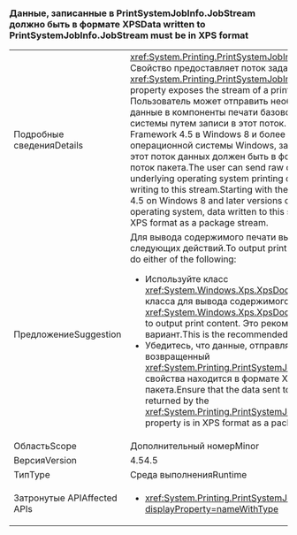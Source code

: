 ### <a name="data-written-to-printsystemjobinfojobstream-must-be-in-xps-format"></a><span data-ttu-id="a7f23-101">Данные, записанные в PrintSystemJobInfo.JobStream должно быть в формате XPS</span><span class="sxs-lookup"><span data-stu-id="a7f23-101">Data written to PrintSystemJobInfo.JobStream must be in XPS format</span></span>

|   |   |
|---|---|
|<span data-ttu-id="a7f23-102">Подробные сведения</span><span class="sxs-lookup"><span data-stu-id="a7f23-102">Details</span></span>|<span data-ttu-id="a7f23-103"><xref:System.Printing.PrintSystemJobInfo.JobStream> Свойство предоставляет поток задания печати.</span><span class="sxs-lookup"><span data-stu-id="a7f23-103">The <xref:System.Printing.PrintSystemJobInfo.JobStream> property exposes the stream of a print job.</span></span> <span data-ttu-id="a7f23-104">Пользователь может отправить необработанные данные в компоненты печати базовой операционной системы путем записи в этот поток. Начиная с .NET Framework 4.5 в Windows 8 и более поздних версиях операционной системы Windows, записываются в этот поток данных должен быть в формате XPS, как поток пакета.</span><span class="sxs-lookup"><span data-stu-id="a7f23-104">The user can send raw data to the underlying operating system printing components by writing to this stream.Starting with the .NET Framework 4.5 on Windows 8 and later versions of the Windows operating system, data written to this stream must be in XPS format as a package stream.</span></span>|
|<span data-ttu-id="a7f23-105">Предложение</span><span class="sxs-lookup"><span data-stu-id="a7f23-105">Suggestion</span></span>|<span data-ttu-id="a7f23-106">Для вывода содержимого печати выполните одно из следующих действий.</span><span class="sxs-lookup"><span data-stu-id="a7f23-106">To output print content, you can do either of the following:</span></span><ul><li><span data-ttu-id="a7f23-107">Используйте класс <xref:System.Windows.Xps.XpsDocumentWriter> класса для вывода содержимого печати.</span><span class="sxs-lookup"><span data-stu-id="a7f23-107">Use the <xref:System.Windows.Xps.XpsDocumentWriter> class to output print content.</span></span> <span data-ttu-id="a7f23-108">Это рекомендуемый вариант.</span><span class="sxs-lookup"><span data-stu-id="a7f23-108">This is the recommended alternative.</span></span></li><li><span data-ttu-id="a7f23-109">Убедитесь, что данные, отправляемые в поток, возвращенный <xref:System.Printing.PrintSystemJobInfo.JobStream> свойства находится в формате XPS, как поток пакета.</span><span class="sxs-lookup"><span data-stu-id="a7f23-109">Ensure that the data sent to the stream returned by the <xref:System.Printing.PrintSystemJobInfo.JobStream> property is in XPS format as a package stream.</span></span></li></ul>|
|<span data-ttu-id="a7f23-110">Область</span><span class="sxs-lookup"><span data-stu-id="a7f23-110">Scope</span></span>|<span data-ttu-id="a7f23-111">Дополнительный номер</span><span class="sxs-lookup"><span data-stu-id="a7f23-111">Minor</span></span>|
|<span data-ttu-id="a7f23-112">Версия</span><span class="sxs-lookup"><span data-stu-id="a7f23-112">Version</span></span>|<span data-ttu-id="a7f23-113">4.5</span><span class="sxs-lookup"><span data-stu-id="a7f23-113">4.5</span></span>|
|<span data-ttu-id="a7f23-114">Тип</span><span class="sxs-lookup"><span data-stu-id="a7f23-114">Type</span></span>|<span data-ttu-id="a7f23-115">Среда выполнения</span><span class="sxs-lookup"><span data-stu-id="a7f23-115">Runtime</span></span>|
|<span data-ttu-id="a7f23-116">Затронутые API</span><span class="sxs-lookup"><span data-stu-id="a7f23-116">Affected APIs</span></span>|<ul><li><xref:System.Printing.PrintSystemJobInfo.JobStream?displayProperty=nameWithType></li></ul>|

